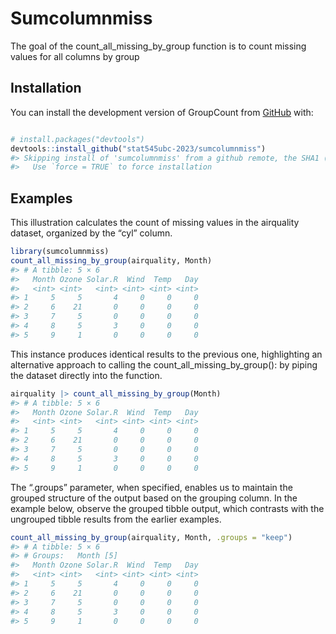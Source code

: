 
<!-- README.md is generated from README.Rmd. Please edit that file -->

# Sumcolumnmiss

The goal of the count_all_missing_by_group function is to count missing
values for all columns by group

## Installation

You can install the development version of GroupCount from
[GitHub](https://github.com/) with:

``` r

# install.packages("devtools")
devtools::install_github("stat545ubc-2023/sumcolumnmiss")
#> Skipping install of 'sumcolumnmiss' from a github remote, the SHA1 (0d258487) has not changed since last install.
#>   Use `force = TRUE` to force installation
```

## Examples

This illustration calculates the count of missing values in the
airquality dataset, organized by the “cyl” column.

``` r
library(sumcolumnmiss)
count_all_missing_by_group(airquality, Month)
#> # A tibble: 5 × 6
#>   Month Ozone Solar.R  Wind  Temp   Day
#>   <int> <int>   <int> <int> <int> <int>
#> 1     5     5       4     0     0     0
#> 2     6    21       0     0     0     0
#> 3     7     5       0     0     0     0
#> 4     8     5       3     0     0     0
#> 5     9     1       0     0     0     0
```

This instance produces identical results to the previous one,
highlighting an alternative approach to calling the
count_all_missing_by_group(): by piping the dataset directly into the
function.

``` r
airquality |> count_all_missing_by_group(Month) 
#> # A tibble: 5 × 6
#>   Month Ozone Solar.R  Wind  Temp   Day
#>   <int> <int>   <int> <int> <int> <int>
#> 1     5     5       4     0     0     0
#> 2     6    21       0     0     0     0
#> 3     7     5       0     0     0     0
#> 4     8     5       3     0     0     0
#> 5     9     1       0     0     0     0
```

The “.groups” parameter, when specified, enables us to maintain the
grouped structure of the output based on the grouping column. In the
example below, observe the grouped tibble output, which contrasts with
the ungrouped tibble results from the earlier examples.

``` r
count_all_missing_by_group(airquality, Month, .groups = "keep")
#> # A tibble: 5 × 6
#> # Groups:   Month [5]
#>   Month Ozone Solar.R  Wind  Temp   Day
#>   <int> <int>   <int> <int> <int> <int>
#> 1     5     5       4     0     0     0
#> 2     6    21       0     0     0     0
#> 3     7     5       0     0     0     0
#> 4     8     5       3     0     0     0
#> 5     9     1       0     0     0     0
```
